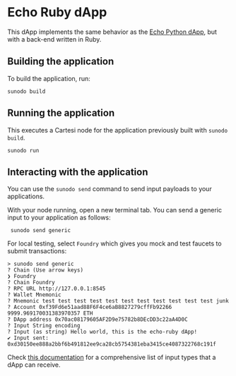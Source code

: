 # Echo Ruby dApp

This dApp implements the same behavior as the [Echo Python dApp](../echo-python/), but with a back-end written in Ruby.

## Building the application

To build the application, run:

```
sunodo build
```

## Running the application

This executes a Cartesi node for the application previously built with `sunodo build`.

```
sunodo run
```

## Interacting with the application

You can use the `sunodo send` command to send input payloads to your applications.

With your node running, open a new terminal tab. You can send a generic input to your application as follows:

```shell
 sunodo send generic
```

For local testing, select `Foundry` which gives you mock and test faucets to submit transactions:

```
> sunodo send generic
? Chain (Use arrow keys)
❯ Foundry
? Chain Foundry
? RPC URL http://127.0.0.1:8545
? Wallet Mnemonic
? Mnemonic test test test test test test test test test test test junk
? Account 0xf39Fd6e51aad88F6F4ce6aB8827279cffFb92266 9999.969170031383970357 ETH
? DApp address 0x70ac08179605AF2D9e75782b8DEcDD3c22aA4D0C
? Input String encoding
? Input (as string) Hello world, this is the echo-ruby dApp!
✔ Input sent: 0xd30150ee888a2bbf6b491812ee9ca28cb5754381eba3415ce4087322768c191f
```

Check [this documentation](../README.md/#sending-inputs-to-running-applications) for a comprehensive list of input types that a dApp can receive.
